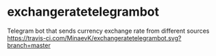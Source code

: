 # exchangeratetelegrambot
Telegram bot that sends currency exchange rate from different sources
https://travis-ci.com/MinaevK/exchangeratetelegrambot.svg?branch=master
